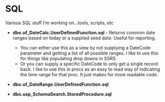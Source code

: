 # SQL
Various SQL stuff I'm working on...tools, scripts, etc

- **dbo.uf_DateCalc.UserDefinedFunction.sql** - Returns common date ranges based on today or a supplied seed date. Useful for reporting.
	- You can either use this as a view by not supplying a DateCode parameter and getting a list of all possible ranges. I like to use this for things like populating drop downs in SSRS.
	- Or you can supply a specific DateCode to only get a single record back. I like to use this in procs as an easy to read way of indicating the time range for that proc. It just makes for more readable code.

- **dbo.uf_DateRange.UserDefinedFunction.sql**

- **dbo.usp_SchemaSearch.StoredProcedure.sql**
